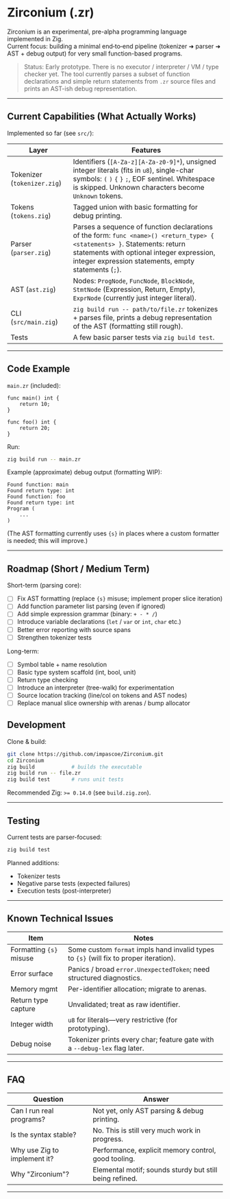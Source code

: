 # Zirconium (.zr)

Zirconium is an experimental, pre-alpha programming language implemented in Zig.  
Current focus: building a minimal end‑to‑end pipeline (tokenizer ➜ parser ➜ AST + debug output) for very small function-based programs.

> Status: Early prototype. There is no executor / interpreter / VM / type checker yet. The tool currently parses a subset of function declarations and simple return statements from `.zr` source files and prints an AST-ish debug representation.

---

## Current Capabilities (What Actually Works)

Implemented so far (see `src/`):

| Layer | Features |
|-------|----------|
| Tokenizer (`tokenizer.zig`) | Identifiers (`[A-Za-z][A-Za-z0-9]*`), unsigned integer literals (fits in `u8`), single-char symbols: `(` `)` `{` `}` `;`, EOF sentinel. Whitespace is skipped. Unknown characters become `Unknown` tokens. |
| Tokens (`tokens.zig`) | Tagged union with basic formatting for debug printing. |
| Parser (`parser.zig`) | Parses a sequence of function declarations of the form: `func <name>() <return_type> { <statements> }`. Statements: return statements with optional integer expression, integer expression statements, empty statements (`;`). |
| AST (`ast.zig`) | Nodes: `ProgNode`, `FuncNode`, `BlockNode`, `StmtNode` (Expression, Return, Empty), `ExprNode` (currently just integer literal). |
| CLI (`src/main.zig`) | `zig build run -- path/to/file.zr` tokenizes + parses file, prints a debug representation of the AST (formatting still rough). |
| Tests | A few basic parser tests via `zig build test`. |

---

## Code Example

`main.zr` (included):

```zr
func main() int {
    return 10;
}

func foo() int {
    return 20;
}
```

Run:

```bash
zig build run -- main.zr
```

Example (approximate) debug output (formatting WIP):

```
Found function: main
Found return type: int
Found function: foo
Found return type: int
Program (
    ...
)
```

(The AST formatting currently uses `{s}` in places where a custom formatter is needed; this will improve.)

---

## Roadmap (Short / Medium Term)

Short-term (parsing core):

- [ ] Fix AST formatting (replace `{s}` misuse; implement proper slice iteration)
- [ ] Add function parameter list parsing (even if ignored)
- [ ] Add simple expression grammar (binary: `+ - * /`)
- [ ] Introduce variable declarations (`let` / `var` or `int`, `char` etc.)
- [ ] Better error reporting with source spans
- [ ] Strengthen tokenizer tests

Long-term:

- [ ] Symbol table + name resolution
- [ ] Basic type system scaffold (int, bool, unit)
- [ ] Return type checking
- [ ] Introduce an interpreter (tree-walk) for experimentation
- [ ] Source location tracking (line/col on tokens and AST nodes)
- [ ] Replace manual slice ownership with arenas / bump allocator

## Development

Clone & build:

```bash
git clone https://github.com/impascoe/Zirconium.git
cd Zirconium
zig build            # builds the executable
zig build run -- file.zr
zig build test       # runs unit tests
```

Recommended Zig: `>= 0.14.0` (see `build.zig.zon`).

---

## Testing

Current tests are parser-focused:

```bash
zig build test
```

Planned additions:
- Tokenizer tests
- Negative parse tests (expected failures)
- Execution tests (post-interpreter)

---

## Known Technical Issues

| Item | Notes |
|------|-------|
| Formatting `{s}` misuse | Some custom `format` impls hand invalid types to `{s}` (will fix to proper iteration). |
| Error surface | Panics / broad `error.UnexpectedToken`; need structured diagnostics. |
| Memory mgmt | Per-identifier allocation; migrate to arenas. |
| Return type capture | Unvalidated; treat as raw identifier. |
| Integer width | `u8` for literals—very restrictive (for prototyping). |
| Debug noise | Tokenizer prints every char; feature gate with a `--debug-lex` flag later. |

---

## FAQ

| Question | Answer |
|----------|--------|
| Can I run real programs? | Not yet, only AST parsing & debug printing. |
| Is the syntax stable? | No. This is still very much work in progress. |
| Why use Zig to implement it? | Performance, explicit memory control, good tooling. |
| Why "Zirconium"? | Elemental motif; sounds sturdy but still being refined. |

---
